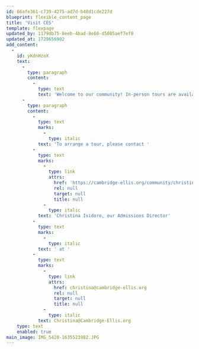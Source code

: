 ```yaml
---
id: 66afe361-c739-4275-ad7d-b48d1cde227d
blueprint: flexible_content_page
title: 'Visit CES'
template: flexpage
updated_by: 1179db75-8eeb-4bad-8e60-d5005aef7ef8
updated_at: 1728656902
add_content:
  -
    id: yKdnHzoX
    text:
      -
        type: paragraph
        content:
          -
            type: text
            text: 'Welcome to our community! In-person tours are available from October 1 to January 31, annually. During your tour with the Admissions Director, you will be able to learn more about the school, observe classrooms and teacher/child interactions, and meet with the Director and/or Assistant Director of our school. We ask that all families submit an application before their tour date.'
      -
        type: paragraph
        content:
          -
            type: text
            marks:
              -
                type: italic
            text: 'To arrange a tour, please contact '
          -
            type: text
            marks:
              -
                type: link
                attrs:
                  href: 'https://cambridge-ellis.org/community/christina-isidoro'
                  rel: null
                  target: null
                  title: null
              -
                type: italic
            text: 'Christina Isidoro, our Admissions Director'
          -
            type: text
            marks:
              -
                type: italic
            text: ' at '
          -
            type: text
            marks:
              -
                type: link
                attrs:
                  href: christina@cambridge-ellis.org
                  rel: null
                  target: null
                  title: null
              -
                type: italic
            text: Christina@Cambridge-Ellis.org
    type: text
    enabled: true
main_image: IMG_5420-1635523982.JPG
---
```


